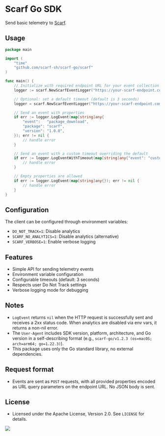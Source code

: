 # Scarf Go SDK


Send basic telemetry to [Scarf](https://scarf.sh).

## Usage


```go
package main

import (
    "time"
    "github.com/scarf-sh/scarf-go/scarf"
)

func main() {
    // Initialize with required endpoint URL for your event collection package in Scarf
    logger := scarf.NewScarfEventLogger("https://your-scarf-endpoint.com")

    // Optional: set a default timeout (default is 3 seconds)
    logger = scarf.NewScarfEventLogger("https://your-scarf-endpoint.com", 5*time.Second)

    // Send an event with properties
    if err := logger.LogEvent(map[string]any{
        "event":   "package_download",
        "package": "scarf",
        "version": "1.0.0",
    }); err != nil {
        // handle error
    }

    // Send an event with a custom timeout overriding the default
    if err := logger.LogEventWithTimeout(map[string]any{"event": "custom_event"}, 1*time.Second); err != nil {
        // handle error
    }

    // Empty properties are allowed
    if err := logger.LogEvent(map[string]any{}); err != nil {
        // handle error
    }
}
```

## Configuration

The client can be configured through environment variables:

- `DO_NOT_TRACK=1`: Disable analytics
- `SCARF_NO_ANALYTICS=1`: Disable analytics (alternative)
- `SCARF_VERBOSE=1`: Enable verbose logging

## Features

- Simple API for sending telemetry events
- Environment variable configuration
- Configurable timeouts (default: 3 seconds)
- Respects user Do Not Track settings
- Verbose logging mode for debugging

## Notes

- `LogEvent` returns `nil` when the HTTP request is successfully sent and receives a 2xx status code. When analytics are disabled via env vars, it returns a non-nil error.
- The `User-Agent` includes SDK version, platform, architecture, and Go version in a self-describing format (e.g., `scarf-go/v1.2.3 (os=macOS; arch=arm64; go=1.22.3)`).
- This package uses only the Go standard library, no external dependencies.

## Request format

- Events are sent as `POST` requests, with all provided properties encoded as URL query parameters on the endpoint URL. No JSON body is sent.

## License

- Licensed under the Apache License, Version 2.0. See `LICENSE` for details.

<img referrerpolicy="no-referrer-when-downgrade" src="https://static.scarf.sh/a.png?x-pxid=5fe5ad0e-744e-4736-a6fc-131fbec5d8ae&page=/scarf-go/readme" />
